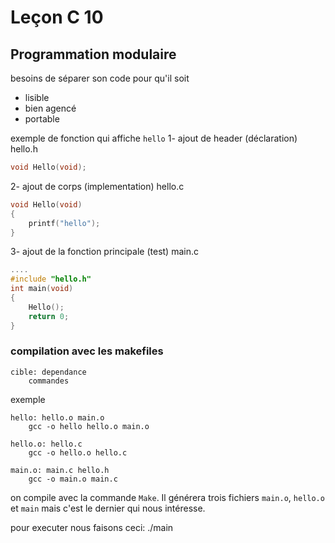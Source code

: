# Leçon C 10
## Programmation modulaire

besoins de séparer son code pour qu'il soit
- lisible
- bien agencé
- portable

exemple de fonction qui affiche ```hello```
1- ajout de header (déclaration)
	hello.h
``` c
void Hello(void);
```
2- ajout de corps (implementation)
hello.c

``` c
void Hello(void)
{
	printf("hello");
}
```

3- ajout de la fonction principale (test)
main.c
``` c
....
#include "hello.h"
int main(void)
{
	Hello();
	return 0;
}
```
### compilation avec les makefiles

``` console
cible: dependance
	commandes
```

exemple
``` console
hello: hello.o main.o
	gcc -o hello hello.o main.o

hello.o: hello.c
	gcc -o hello.o hello.c

main.o: main.c hello.h
	gcc -o main.o main.c
```

on compile avec la commande `Make`.
Il générera trois fichiers `main.o`, `hello.o` et `main` mais c'est le dernier qui nous intéresse.

pour executer nous faisons ceci: ./main

